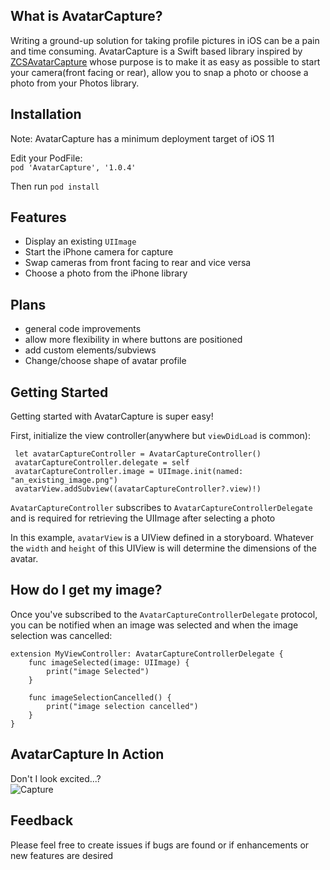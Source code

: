 ## What is AvatarCapture?
Writing a ground-up solution for taking profile pictures in iOS can be a pain and time consuming. AvatarCapture is a Swift based library inspired by [ZCSAvatarCapture](https://github.com/zshannon/ZCSAvatarCapture) whose purpose is to make it as easy as possible to start your camera(front facing or rear), allow you to snap a photo or choose a photo from your Photos library.

## Installation
Note: AvatarCapture has a minimum deployment target of iOS 11

Edit your PodFile:        
`pod 'AvatarCapture', '1.0.4'`

Then run `pod install`

## Features
- Display an existing `UIImage`
- Start the iPhone camera for capture
- Swap cameras from front facing to rear and vice versa
- Choose a photo from the iPhone library

## Plans
- general code improvements
- allow more flexibility in where buttons are positioned
- add custom elements/subviews
- Change/choose shape of avatar profile

## Getting Started
Getting started with AvatarCapture is super easy!

First, initialize the view controller(anywhere but `viewDidLoad` is common):
```
 let avatarCaptureController = AvatarCaptureController()
 avatarCaptureController.delegate = self
 avatarCaptureController.image = UIImage.init(named: "an_existing_image.png")
 avatarView.addSubview((avatarCaptureController?.view)!)
```

`AvatarCaptureController` subscribes to `AvatarCaptureControllerDelegate` and is required for retrieving the UIImage after selecting a photo

In this example, `avatarView` is a UIView defined in a storyboard. Whatever the `width` and `height` of this UIView is will determine the dimensions of the avatar.

## How do I get my image?
Once you've subscribed to the `AvatarCaptureControllerDelegate` protocol, you can be notified when an image was selected and when the image selection was cancelled:

```
extension MyViewController: AvatarCaptureControllerDelegate {
    func imageSelected(image: UIImage) {
        print("image Selected")
    }
    
    func imageSelectionCancelled() {
        print("image selection cancelled")
    }
}
```

## AvatarCapture In Action
Don't I look excited...?    
![Capture](https://github.com/gatewayapps/avatar-capture-ios/blob/master/AvatarCapture/AvatarCapture/capture_me.gif)

## Feedback
Please feel free to create issues if bugs are found or if enhancements or new features are desired

